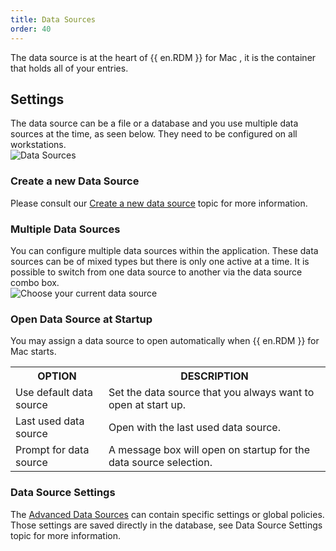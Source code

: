 ```yaml
---
title: Data Sources
order: 40
---
```

The data source is at the heart of {{ en.RDM }} for Mac , it is the container that holds all of your entries. 

## Settings 

The data source can be a file or a database and you use multiple data sources at the time, as seen below. They need to be configured on all workstations.  
![Data Sources](/img/en/rdm/mac/clip6016.png) 

### Create a new Data Source 

Please consult our [Create a new data source](/rdm/mac/data-sources/create-new-data-source/) topic for more information. 

### Multiple Data Sources 

You can configure multiple data sources within the application. These data sources can be of mixed types but there is only one active at a time. It is possible to switch from one data source to another via the data source combo box.  
![Choose your current data source](/img/en/rdm/mac/clip10137.png) 

### Open Data Source at Startup 

You may assign a data source to open automatically when {{ en.RDM }} for Mac starts. 

<table>
	<tr>
		<th>
OPTION 
		</th>
		<th>
DESCRIPTION 
		</th>
	</tr>
	<tr>
		<td>
Use default data source 
		</td>
		<td>
Set the data source that you always want to open at start up. 
		</td>
	</tr>
	<tr>
		<td>
Last used data source 
		</td>
		<td>
Open with the last used data source. 
		</td>
	</tr>
	<tr>
		<td>
Prompt for data source 
		</td>
		<td>
A message box will open on startup for the data source selection. 
		</td>
	</tr>
</table>

### Data Source Settings 

The [Advanced Data Sources](/rdm/mac/data-sources/data-sources-types/advanced-data-sources/) can contain specific  settings or global policies. Those settings are saved directly in the database, see Data Source Settings topic for more information. 


